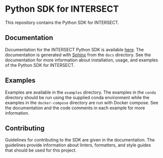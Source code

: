 # Python SDK for INTERSECT

This repository contains the Python SDK for INTERSECT.

## Documentation

Documentation for the INTERSECT Python SDK is available [here](x). The documentation is generated with [Sphinx](https://www.sphinx-doc.org) from the `docs` directory. See the documentation for more information about installation, usage, and examples of the Python SDK for INTERSECT.

## Examples

Examples are available in the `examples` directory. The examples in the `conda` directory should be run using the supplied conda environment while the examples in the `docker-compose` directory are run with Docker compose. See the documentation and the code comments in each example for more information.

## Contributing

Guidelines for contributing to the SDK are given in the documentation. The guidelines provide information about linters, formatters, and style guides that should be used for this project.
